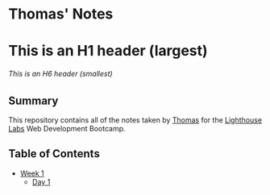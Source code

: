 # Thomas' Notes
# This is an H1 header (largest)
###### This is an H6 header (smallest)
## Summary 

This repository contains all of the notes taken by [Thomas](https://github.com/ThomasA64) for the [Lighthouse Labs](https://www.lighthouselabs.ca/) Web Development Bootcamp.

## Table of Contents
* [Week 1](/Week_1)
  * [Day 1](/Week_1/Day_1)
